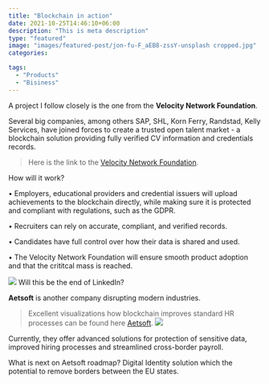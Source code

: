 ```yaml
---
title: "Blockchain in action"
date: 2021-10-25T14:46:10+06:00
description: "This is meta description"
type: "featured"
image: "images/featured-post/jon-fu-F_aEB8-zssY-unsplash cropped.jpg"
categories: 

tags:
  - "Products"
  - "Bisiness"
---
```



A project I follow closely is the one from the **Velocity Network Foundation**.

Several big companies, among others SAP, SHL, Korn Ferry, Randstad, Kelly Services, have joined forces to create a trusted open talent market - a blockchain solution providing fully verified CV information and credentials records.  



> Here is the link to the [Velocity Network Foundation](https://www.velocitynetwork.foundation).


How will it work? 

•	Employers, educational providers and credential issuers will upload achievements to the blockchain directly, while making sure it is protected and compliant with regulations, such as the GDPR.

•	Recruiters can rely on accurate, compliant, and verified records.

•	Candidates have full control over how their data is shared and used.  

•	The Velocity Network Foundation will ensure smooth product adoption and that the crititcal mass is reached.

![](../images/post-img.jpg)
Will this be the end of LinkedIn?

**Aetsoft** is another company disrupting modern industries. 

> Excellent visualizations how blockchain improves standard HR processes can be found here [Aetsoft](https://aetsoft.net/solutions/blockchain-hr/).
![](../images/post-img.jpg)

Currently, they offer advanced solutions for protection of sensitive data, improved hiring processes and streamlined cross-border payroll. 

What is next on Aetsoft roadmap? Digital Identity solution which the potential to remove borders between the EU states.